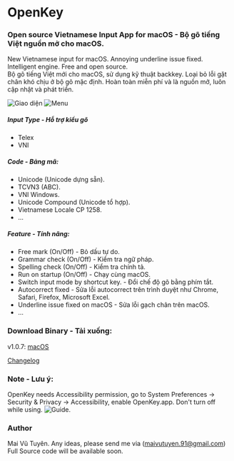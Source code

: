 # OpenKey
### Open source Vietnamese Input App for macOS - Bộ gõ tiếng Việt nguồn mở cho macOS.
New Vietnamese input for macOS. Annoying underline issue fixed. Intelligent engine. Free and open source.  
Bộ gõ tiếng Việt mới cho macOS, sử dụng kỹ thuật backkey. Loại bỏ lỗi gặt chân khó chịu ở bộ gõ mặc định. Hoàn toàn miễn phí và là nguồn mở, luôn cập nhật và phát triển.

![Giao diện](https://github.com/tuyenvm/OpenKey/raw/master/Release/screenshot1.png "Main UI")
![Menu](https://github.com/tuyenvm/OpenKey/raw/master/Release/screenshot2.png "Menu bar")

##### Input Type - Hỗ trợ kiểu gõ
- Telex
- VNI

##### Code - Bảng mã:
- Unicode (Unicode dựng sẵn).
- TCVN3 (ABC).
- VNI Windows.
- Unicode Compound (Unicode tổ hợp).
- Vietnamese Locale CP 1258.
- ...

##### Feature - Tính năng:
- Free mark (On/Off) - Bỏ dấu tự do.
- Grammar check (On/Off) - Kiểm tra ngữ pháp.
- Spelling check (On/Off) - Kiểm tra chính tả.
- Run on startup (On/Off) - Chạy cùng macOS.
- Switch input mode by shortcut key. - Đổi chế độ gõ bằng phím tắt.
- Autocorrect fixed - Sửa lỗi autocorrect trên trình duyệt như Chrome, Safari, Firefox, Microsoft Excel.
- Underline issue fixed on macOS - Sửa lỗi gạch chân trên macOS.
- ...

### Download Binary - Tải xuống:
v1.0.7: [macOS](https://github.com/tuyenvm/OpenKey/raw/master/Release/OpenKey1.0.7.dmg)

[Changelog](https://github.com/tuyenvm/OpenKey/blob/master/CHANGELOG.md)

### Note - Lưu ý:
OpenKey needs Accessibility permission, go to System Preferences -> Security & Privacy -> Accessibility, enable OpenKey.app. Don't turn off while using.
![Guide](https://github.com/tuyenvm/OpenKey/raw/master/Release/screenshot3.png "Accessibility").

### Author
Mai Vũ Tuyên.
Any ideas, please send me via (maivutuyen.91@gmail.com)
Full Source code will be available soon.
